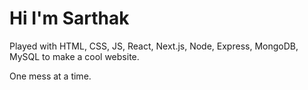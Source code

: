 # Hi I'm Sarthak
Played with HTML, CSS, JS, React, Next.js, Node, Express, MongoDB, MySQL to make a cool website.

One mess at a time.
